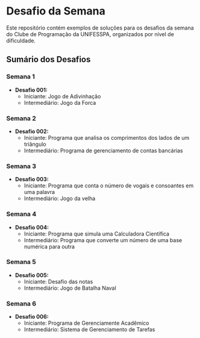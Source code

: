 # Desafio da Semana
 Este repositório contém exemplos de soluções para os desafios da semana do Clube de Programação da UNIFESSPA, organizados por nível de dificuldade.

## Sumário dos Desafios 

### Semana 1

 - **Desafio 001:**
    - Iniciante: Jogo de Adivinhação
    - Intermediário: Jogo da Forca

### Semana 2

 - **Desafio 002:**
    - Iniciante: Programa que analisa os comprimentos dos lados de um triângulo
    - Intermediário: Programa de gerenciamento de contas bancárias
    
### Semana 3

 - **Desafio 003:**
    - Iniciante: Programa que conta o número de vogais e consoantes em uma palavra
    - Intermediário: Jogo da velha

### Semana 4

 - **Desafio 004:**
    - Iniciante: Programa que simula uma Calculadora Científica
    - Intermediário: Programa que converte um número de uma base numérica para outra

### Semana 5

 - **Desafio 005:**
    - Iniciante: Desafio das notas
    - Intermediário: Jogo de Batalha Naval

### Semana 6

 - **Desafio 006:**
    - Iniciante: Programa de Gerenciamente Acadêmico
    - Intermediário: Sistema de Gerenciamento de Tarefas   